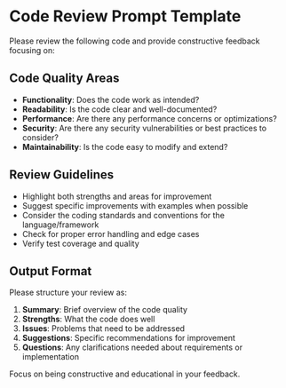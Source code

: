 # Code Review Prompt Template

Please review the following code and provide constructive feedback focusing on:

## Code Quality Areas
- **Functionality**: Does the code work as intended?
- **Readability**: Is the code clear and well-documented?
- **Performance**: Are there any performance concerns or optimizations?
- **Security**: Are there any security vulnerabilities or best practices to consider?
- **Maintainability**: Is the code easy to modify and extend?

## Review Guidelines
- Highlight both strengths and areas for improvement
- Suggest specific improvements with examples when possible
- Consider the coding standards and conventions for the language/framework
- Check for proper error handling and edge cases
- Verify test coverage and quality

## Output Format
Please structure your review as:
1. **Summary**: Brief overview of the code quality
2. **Strengths**: What the code does well
3. **Issues**: Problems that need to be addressed
4. **Suggestions**: Specific recommendations for improvement
5. **Questions**: Any clarifications needed about requirements or implementation

Focus on being constructive and educational in your feedback.